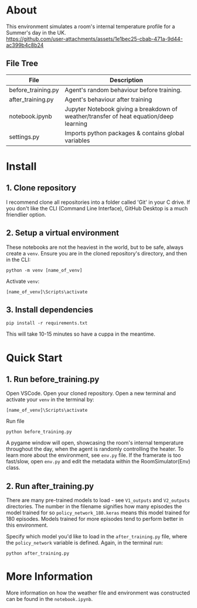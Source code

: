# About
This environment simulates a room's internal temperature profile for a Summer's day in the UK. <br>
https://github.com/user-attachments/assets/1e1bec25-cbab-471a-9d44-ac399b4c8b24

## File Tree

| File     | Description     | 
|--------------|--------------|
| before_training.py | Agent's random behaviour before training. | 
| after_training.py | Agent's behaviour after training |
| notebook.ipynb | Jupyter Notebook giving a breakdown of weather/transfer of heat equation/deep learning | 
| settings.py | Imports python packages & contains global variables | 

# Install
## 1. Clone repository
I recommend clone all repositories into a folder called 'Git' in your C drive. If you don't like the CLI (Command Line Interface), GitHub Desktop is a much friendlier option.

## 2. Setup a virtual environment
These notebooks are not the heaviest in the world, but to be safe, always create a `venv`. Ensure you are in the cloned repository's directory, and then in the CLI:
```
python -m venv [name_of_venv]
```
Activate `venv`:
```
[name_of_venv]\Scripts\activate
```

## 3. Install dependencies
```
pip install -r requirements.txt
```
This will take 10-15 minutes so have a cuppa in the meantime.

# Quick Start
## 1. Run before_training.py
Open VSCode. Open your cloned repository. Open a new terminal and activate your `venv` in the terminal by:
```
[name_of_venv]\Scripts\activate
```
Run file
```
python before_training.py
```
A pygame window will open, showcasing the room's internal temperature throughout the day, when the agent is randomly controlling the heater. To learn more about the environment, see `env.py` file. If the framerate is too fast/slow, open `env.py` and edit the metadata within the RoomSimulator(Env) class.

## 2. Run after_training.py
There are many pre-trained models to load - see `V1_outputs` and `V2_outputs` directories. The number in the filename signifies how many episodes the model trained for so `policy_network_180.keras` means this model trained for 180 episodes. Models trained for more episodes tend to perform better in this environment.

Specify which model you'd like to load in the `after_training.py` file, where the `policy_network` variable is defined. Again, in the terminal run:
```
python after_training.py
```

# More Information
More information on how the weather file and environment was constructed can be found in the `notebook.ipynb`.
